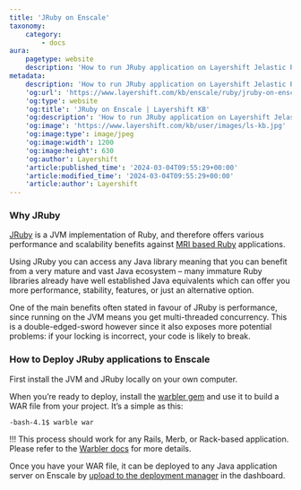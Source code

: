 ```yaml
---
title: 'JRuby on Enscale'
taxonomy:
    category:
        - docs
aura:
    pagetype: website
    description: 'How to run JRuby application on Layershift Jelastic PaaS to run high performance Ruby applications.'
metadata:
    description: 'How to run JRuby application on Layershift Jelastic PaaS to run high performance Ruby applications.'
    'og:url': 'https://www.layershift.com/kb/enscale/ruby/jruby-on-enscale'
    'og:type': website
    'og:title': 'JRuby on Enscale | Layershift KB'
    'og:description': 'How to run JRuby application on Layershift Jelastic PaaS to run high performance Ruby applications.'
    'og:image': 'https://www.layershift.com/kb/user/images/ls-kb.jpg'
    'og:image:type': image/jpeg
    'og:image:width': 1200
    'og:image:height': 630
    'og:author': Layershift
    'article:published_time': '2024-03-04T09:55:29+00:00'
    'article:modified_time': '2024-03-04T09:55:29+00:00'
    'article:author': Layershift
---
```


### Why JRuby

[JRuby](http://jruby.org/) is a JVM implementation of Ruby, and therefore offers various performance and scalability benefits against [MRI based Ruby](../getting-started-with-ruby) applications.

Using JRuby you can access any Java library meaning that you can benefit from a very mature and vast Java ecosystem – many immature Ruby libraries already have well established Java equivalents which can offer you more performance, stability, features, or just an alternative option.

One of the main benefits often stated in favour of JRuby is performance, since running on the JVM means you get multi-threaded concurrency. This is a double-edged-sword however since it also exposes more potential problems: if your locking is incorrect, your code is likely to break.

### How to Deploy JRuby applications to Enscale

First install the JVM and JRuby locally on your own computer.

When you’re ready to deploy, install the [warbler gem](https://rubygems.org/gems/warbler) and use it to build a WAR file from your project. It’s a simple as this:

	-bash-4.1$ warble war

!!! This process should work for any Rails, Merb, or Rack-based application. Please refer to the [Warbler docs](http://rubydoc.info/gems/warbler/1.4.3/frames) for more details.

Once you have your WAR file, it can be deployed to any Java application server on Enscale by [upload to the deployment manager](../../getting-started/deploy-a-simple-application-from-a-zip-war-or-ear-archive) in the dashboard.
